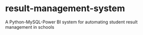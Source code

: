 # result-management-system
A Python-MySQL-Power BI system for automating student result management in schools
